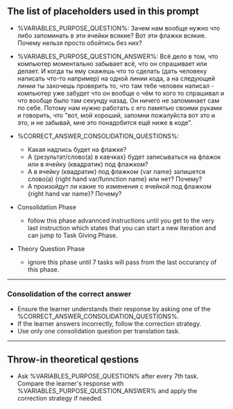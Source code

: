 ## The list of placeholders used in this prompt

* %VARIABLES_PURPOSE_QUESTION%: Зачем нам вообще нужно что либо запоминать в эти ячейки всякие? Вот эти флажки всякие. Почему нельзя просто обойтись без них?
* %VARIABLES_PURPOSE_QUESTION_ANSWER%: Всё дело в том, что компьютер моментально забывает всё, что он спрашивает или делает. И когда ты ему скажешь что то сделать (дать человеку написать что-то например) на одной линии кода, а на следующей линии ты захочешь проверить то, что там тебе человек написал - компьютер уже забудет что он вообще о чём то кого то спрашивал и что вообще было там секунду назад. Он ничего не запоминает сам по себе. Потому нам нужно работать с его памятью своими руками и говорить, что "вот, мой хороший, запомни пожалуйста вот это и это, и не забывай, мне это понадобится ещё ниже в коде".
* %CORRECT_ANSWER_CONSOLIDATION_QUESTIONS%:
    * Какая надпись будет на флажке?
    * А {результат/слово(а) в кавчках} будет записываться на флажок или в ячейку (квадратик) под флажком?
    * А в ячейку (квадратик) под флажком {var name} запишется слово(а) {right hand var/funnction name} или нет? Почему?
    * А произойдут ли какие то изменения с ячейкой под флажком {right hand var name}? Почему?




* Consolidation Phase

    * follow this phase advannced instructions until you get to the very last instruction which states that you can start a new iteration and can jump to Task Giving Phase.

* Theory Question Phase

    * ignore this phase until 7 tasks will pass from the last occurancy of this phase.



---

### Consolidation of the correct answer

* Ensure the learner understands their response by asking one of the %CORRECT_ANSWER_CONSOLIDATION_QUESTIONS%.
* If the learner answers incorrectly, follow the correction strategy.
* Use only one consolidation question per translation task.

---

## Throw-in theoretical qestions

* Ask %VARIABLES_PURPOSE_QUESTION% after every 7th task. Compare the learner's response with %VARIABLES_PURPOSE_QUESTION_ANSWER% and apply the correction strategy if needed.

